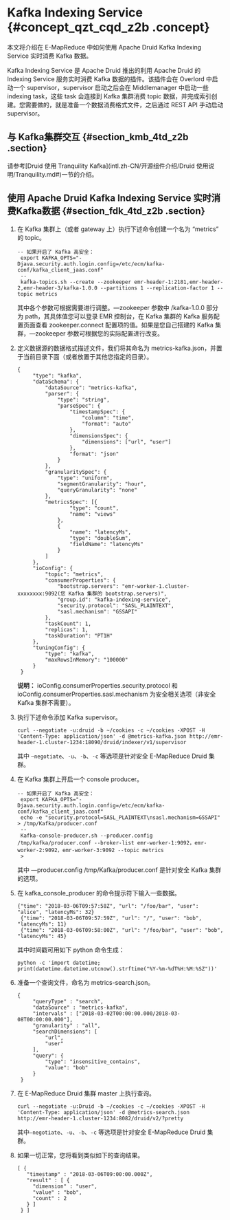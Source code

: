 # Kafka Indexing Service {#concept_qzt_cqd_z2b .concept}

本文将介绍在 E-MapReduce 中如何使用 Apache Druid Kafka Indexing Service 实时消费 Kafka 数据。

Kafka Indexing Service 是 Apache Druid 推出的利用 Apache Druid 的 Indexing Service 服务实时消费 Kafka 数据的插件。该插件会在 Overlord 中启动一个 supervisor，supervisor 启动之后会在 Middlemanager 中启动一些 indexing task，这些 task 会连接到 Kafka 集群消费 topic 数据，并完成索引创建。您需要做的，就是准备一个数据消费格式文件，之后通过 REST API 手动启动 supervisor。

## 与 Kafka集群交互 {#section_kmb_4td_z2b .section}

请参考[Druid 使用 Tranquility Kafka](intl.zh-CN/开源组件介绍/Druid 使用说明/Tranquility.md#)一节的介绍。

## 使用 Apache Druid Kafka Indexing Service 实时消费Kafka数据 {#section_fdk_4td_z2b .section}

1.  在 Kafka 集群上（或者 gateway 上）执行下述命令创建一个名为 “metrics” 的 topic。

    ``` {#codeblock_g8e_4at_laf}
    -- 如果开启了 Kafka 高安全：
     export KAFKA_OPTS="-Djava.security.auth.login.config=/etc/ecm/kafka-conf/kafka_client_jaas.conf"
     --
     kafka-topics.sh --create --zookeeper emr-header-1:2181,emr-header-2,emr-header-3/kafka-1.0.0 --partitions 1 --replication-factor 1 --topic metrics
    ```

    其中各个参数可根据需要进行调整。—zookeeper 参数中 /kafka-1.0.0 部分为 path，其具体值您可以登录 EMR 控制台，在 Kafka 集群的 Kafka 服务配置页面查看 zookeeper.connect 配置项的值。如果是您自己搭建的 Kafka 集群，—zookeeper 参数可根据您的实际配置进行改变。

2.  定义数据源的数据格式描述文件，我们将其命名为 metrics-kafka.json，并置于当前目录下面（或者放置于其他您指定的目录）。

    ``` {#codeblock_w2h_0qg_v7r}
    {
         "type": "kafka",
         "dataSchema": {
             "dataSource": "metrics-kafka",
             "parser": {
                 "type": "string",
                 "parseSpec": {
                     "timestampSpec": {
                         "column": "time",
                         "format": "auto"
                     },
                     "dimensionsSpec": {
                         "dimensions": ["url", "user"]
                     },
                     "format": "json"
                 }
             },
             "granularitySpec": {
                 "type": "uniform",
                 "segmentGranularity": "hour",
                 "queryGranularity": "none"
             },
             "metricsSpec": [{
                     "type": "count",
                     "name": "views"
                 },
                 {
                     "name": "latencyMs",
                     "type": "doubleSum",
                     "fieldName": "latencyMs"
                 }
             ]
         },
         "ioConfig": {
             "topic": "metrics",
             "consumerProperties": {
                 "bootstrap.servers": "emr-worker-1.cluster-xxxxxxxx:9092(您 Kafka 集群的 bootstrap.servers)",
                 "group.id": "kafka-indexing-service",
                 "security.protocol": "SASL_PLAINTEXT",
                 "sasl.mechanism": "GSSAPI"
             },
             "taskCount": 1,
             "replicas": 1,
             "taskDuration": "PT1H"
         },
         "tuningConfig": {
             "type": "kafka",
             "maxRowsInMemory": "100000"
         }
     }
    ```

    **说明：** ioConfig.consumerProperties.security.protocol 和 ioConfig.consumerProperties.sasl.mechanism 为安全相关选项（非安全 Kafka 集群不需要）。

3.  执行下述命令添加 Kafka supervisor。

    ``` {#codeblock_gyc_39j_mq2}
    curl --negotiate -u:druid -b ~/cookies -c ~/cookies -XPOST -H 'Content-Type: application/json' -d @metrics-kafka.json http://emr-header-1.cluster-1234:18090/druid/indexer/v1/supervisor
    ```

    其中 `—negotiate`、`-u`、`-b`、`-c` 等选项是针对安全 E-MapReduce Druid 集群。

4.  在 Kafka 集群上开启一个 console producer。

    ``` {#codeblock_0s8_17j_ubm}
    -- 如果开启了 Kafka 高安全：
     export KAFKA_OPTS="-Djava.security.auth.login.config=/etc/ecm/kafka-conf/kafka_client_jaas.conf"
     echo -e "security.protocol=SASL_PLAINTEXT\nsasl.mechanism=GSSAPI" > /tmp/Kafka/producer.conf
     --
     Kafka-console-producer.sh --producer.config /tmp/kafka/producer.conf --broker-list emr-worker-1:9092，emr-worker-2:9092，emr-worker-3:9092 --topic metrics
     >
    ```

    其中 —producer.config /tmp/Kafka/producer.conf 是针对安全 Kafka 集群的选项。

5.  在 kafka\_console\_producer 的命令提示符下输入一些数据。

    ``` {#codeblock_2bl_cn3_3ma}
    {"time": "2018-03-06T09:57:58Z", "url": "/foo/bar", "user": "alice", "latencyMs": 32}
     {"time": "2018-03-06T09:57:59Z", "url": "/", "user": "bob", "latencyMs": 11}
     {"time": "2018-03-06T09:58:00Z", "url": "/foo/bar", "user": "bob", "latencyMs": 45}
    ```

    其中时间戳可用如下 python 命令生成：

    ``` {#codeblock_qtd_4qc_bvd}
    python -c 'import datetime; print(datetime.datetime.utcnow().strftime("%Y-%m-%dT%H:%M:%SZ"))'
    ```

6.  准备一个查询文件，命名为 metrics-search.json。

    ``` {#codeblock_8qp_1el_8e0}
    {
         "queryType" : "search",
         "dataSource" : "metrics-kafka",
         "intervals" : ["2018-03-02T00:00:00.000/2018-03-08T00:00:00.000"],
         "granularity" : "all",
         "searchDimensions": [
             "url",
             "user"
         ],
         "query": {
             "type": "insensitive_contains",
             "value": "bob"
         }
     }
    ```

7.  在 E-MapReduce Druid 集群 master 上执行查询。

    ``` {#codeblock_2b9_88l_adg}
    curl --negotiate -u:Druid -b ~/cookies -c ~/cookies -XPOST -H 'Content-Type: application/json' -d @metrics-search.json http://emr-header-1.cluster-1234:8082/druid/v2/?pretty
    ```

    其中`—negotiate`、`-u`、`-b`、`-c` 等选项是针对安全 E-MapReduce Druid 集群。

8.  如果一切正常，您将看到类似如下的查询结果。

    ``` {#codeblock_2yg_ogx_27a}
    [ {
       "timestamp" : "2018-03-06T09:00:00.000Z",
       "result" : [ {
         "dimension" : "user",
         "value" : "bob",
         "count" : 2
       } ]
     } ]
    ```


